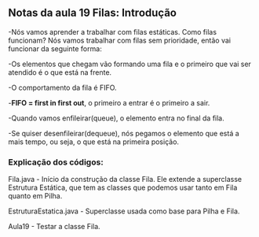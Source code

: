 ## Notas da aula 19 Filas: Introdução

-Nós vamos aprender a trabalhar com filas estáticas. Como filas funcionam? Nós vamos trabalhar com filas sem prioridade, então vai funcionar da seguinte forma:

-Os elementos que chegam vão formando uma fila e o primeiro que vai ser atendido é o que está na frente.

-O comportamento da fila é FIFO.

-**FIFO = first in first out**, o primeiro a entrar é o primeiro a sair.

-Quando vamos enfileirar(queue), o elemento entra no final da fila.

-Se quiser desenfileirar(dequeue), nós pegamos o elemento que está a mais tempo, ou seja, o que está na primeira posição. 

### Explicação dos códigos:

Fila.java - Início da construção da classe Fila. Ele extende a superclasse Estrutura Estática, que tem as classes que podemos usar tanto em Fila quanto em Pilha.

EstruturaEstatica.java - Superclasse usada como base para Pilha e Fila.

Aula19 - Testar a classe Fila.
